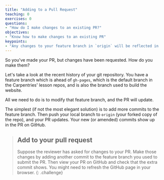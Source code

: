 ```yaml
---
title: "Adding to a Pull Request"
teaching: 0
exercises: 0
questions:
- "How do I make changes to an existing PR?"
objectives:
- "Know how to make changes to an existing PR"
keypoints:
- "Any changes to your feature branch in `origin` will be reflected in your PR automatically"
---
```

So you've made your PR, but changes have been requested. How do you make them?

Let's take a look at the recent history of your git repository.
You have a feature branch which is ahead of `gh-pages`, which is the default branch
in the Carpentries' lesson repos, and is also the branch used to build the website.

All we need to do is to modify that feature branch, and the PR will update.

The simplest (if not the most elegant solution) is to add more commits to the feature branch.
Then push your local branch to `origin` (your forked copy of the repo),
and your PR updates.
Your new (or amended) commits show up in the PR on GitHub.

> ## Add to your pull request
> Suppose the reviewer has asked for changes to your PR.
> Make those changes by adding another commit to the feature branch
> you used to submit the PR.
> Then view your PR on GitHub and check that the extra commit shows.
> You might need to refresh the GitHub page in your browser.
{: .challenge}
